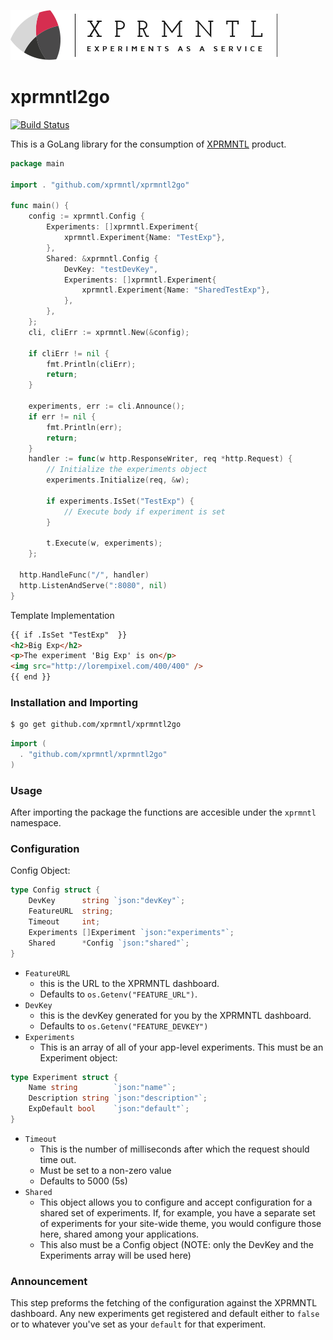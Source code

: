 [![XPRMNTL](https://raw.githubusercontent.com/XPRMNTL/XPRMNTL.github.io/master/images/ghLogo.png)](https://github.com/XPRMNTL/XPRMNTL.github.io)
# xprmntl2go
[![Build Status](https://travis-ci.org/XPRMNTL/xprmntl2go.svg?branch=master)](https://travis-ci.org/XPRMNTL/feature-client.js)

This is a GoLang library for the consumption of [XPRMNTL](https://github.com/XPRMNTL/feature) product.

```go
package main

import . "github.com/xprmntl/xprmntl2go"

func main() {
	config := xprmntl.Config {
		Experiments: []xprmntl.Experiment{
			xprmntl.Experiment{Name: "TestExp"},
		},
		Shared: &xprmntl.Config {
			DevKey: "testDevKey",
			Experiments: []xprmntl.Experiment{
				xprmntl.Experiment{Name: "SharedTestExp"},
			},
		},
	};
	cli, cliErr := xprmntl.New(&config);

	if cliErr != nil {
		fmt.Println(cliErr);
		return;
	}

	experiments, err := cli.Announce();
	if err != nil {
		fmt.Println(err);
		return;
	}
	handler := func(w http.ResponseWriter, req *http.Request) {
		// Initialize the experiments object
		experiments.Initialize(req, &w);
		
		if experiments.IsSet("TestExp") {
			// Execute body if experiment is set
		}
		
		t.Execute(w, experiments);
	};

  http.HandleFunc("/", handler)
  http.ListenAndServe(":8080", nil)
}
```
Template Implementation
```html
{{ if .IsSet "TestExp"  }}
<h2>Big Exp</h2>
<p>The experiment 'Big Exp' is on</p>
<img src="http://lorempixel.com/400/400" />
{{ end }}
```

### Installation and Importing
```sh
$ go get github.com/xprmntl/xprmntl2go
```

```go
import (
  . "github.com/xprmntl/xprmntl2go"
)
```

### Usage
After importing the package the functions are accesible under the `xprmntl` namespace. 


### Configuration
Config Object:
```go
type Config struct {
	DevKey      string `json:"devKey"`;
	FeatureURL  string;
	Timeout     int;
	Experiments []Experiment `json:"experiments"`;
	Shared      *Config `json:"shared"`;
}
```
- `FeatureURL`
  - this is the URL to the XPRMNTL dashboard.
  - Defaults to `os.Getenv("FEATURE_URL")`.
- `DevKey`
  - this is the devKey generated for you by the XPRMNTL dashboard.
  - Defaults to `os.Getenv("FEATURE_DEVKEY")`
- `Experiments`
  - This is an array of all of your app-level experiments. This must be an Experiment object:
```go
type Experiment struct {
	Name string        `json:"name"`;
	Description string `json:"description"`;
	ExpDefault bool    `json:"default"`;
}
```
- `Timeout`
  - This is the number of milliseconds after which the request should time out.
  - Must be set to a non-zero value
  - Defaults to 5000 (5s)
- `Shared`
  - This object allows you to configure and accept configuration for a shared set of experiments. If, for example, you have a separate set of experiments for your site-wide theme, you would configure those here, shared among your applications.
  - This also must be a Config object (NOTE: only the DevKey and the Experiments array will be used here)

### Announcement
This step preforms the fetching of the configuration against the XPRMNTL dashboard. Any new experiments get registered and default either to `false` or to whatever you've set as your `default` for that experiment.
```go

```
